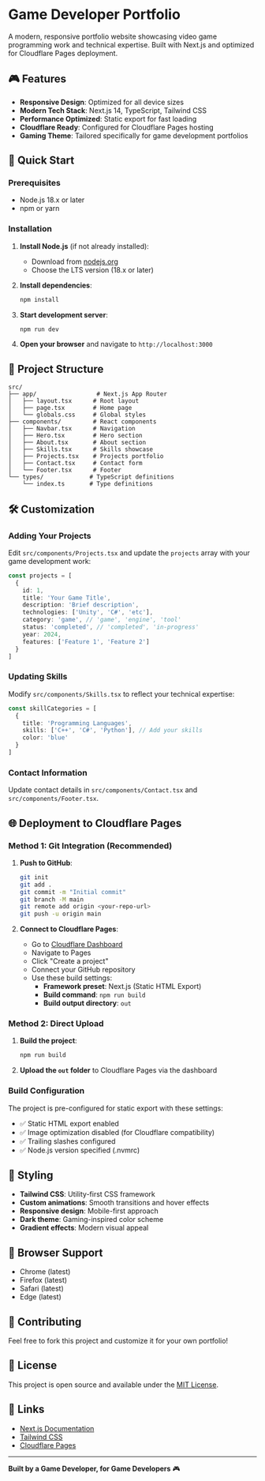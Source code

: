 # Game Developer Portfolio

A modern, responsive portfolio website showcasing video game programming work and technical expertise. Built with Next.js and optimized for Cloudflare Pages deployment.

## 🎮 Features

- **Responsive Design**: Optimized for all device sizes
- **Modern Tech Stack**: Next.js 14, TypeScript, Tailwind CSS
- **Performance Optimized**: Static export for fast loading
- **Cloudflare Ready**: Configured for Cloudflare Pages hosting
- **Gaming Theme**: Tailored specifically for game development portfolios

## 🚀 Quick Start

### Prerequisites

- Node.js 18.x or later
- npm or yarn

### Installation

1. **Install Node.js** (if not already installed):
   - Download from [nodejs.org](https://nodejs.org/)
   - Choose the LTS version (18.x or later)

2. **Install dependencies**:
   ```bash
   npm install
   ```

3. **Start development server**:
   ```bash
   npm run dev
   ```

4. **Open your browser** and navigate to `http://localhost:3000`

## 📁 Project Structure

```
src/
├── app/                 # Next.js App Router
│   ├── layout.tsx      # Root layout
│   ├── page.tsx        # Home page
│   └── globals.css     # Global styles
├── components/         # React components
│   ├── Navbar.tsx      # Navigation
│   ├── Hero.tsx        # Hero section
│   ├── About.tsx       # About section
│   ├── Skills.tsx      # Skills showcase
│   ├── Projects.tsx    # Projects portfolio
│   ├── Contact.tsx     # Contact form
│   └── Footer.tsx      # Footer
└── types/             # TypeScript definitions
    └── index.ts       # Type definitions
```

## 🛠 Customization

### Adding Your Projects

Edit `src/components/Projects.tsx` and update the `projects` array with your game development work:

```typescript
const projects = [
  {
    id: 1,
    title: 'Your Game Title',
    description: 'Brief description',
    technologies: ['Unity', 'C#', 'etc'],
    category: 'game', // 'game', 'engine', 'tool'
    status: 'completed', // 'completed', 'in-progress'
    year: 2024,
    features: ['Feature 1', 'Feature 2']
  }
]
```

### Updating Skills

Modify `src/components/Skills.tsx` to reflect your technical expertise:

```typescript
const skillCategories = [
  {
    title: 'Programming Languages',
    skills: ['C++', 'C#', 'Python'], // Add your skills
    color: 'blue'
  }
]
```

### Contact Information

Update contact details in `src/components/Contact.tsx` and `src/components/Footer.tsx`.

## 🌐 Deployment to Cloudflare Pages

### Method 1: Git Integration (Recommended)

1. **Push to GitHub**:
   ```bash
   git init
   git add .
   git commit -m "Initial commit"
   git branch -M main
   git remote add origin <your-repo-url>
   git push -u origin main
   ```

2. **Connect to Cloudflare Pages**:
   - Go to [Cloudflare Dashboard](https://dash.cloudflare.com/)
   - Navigate to Pages
   - Click "Create a project"
   - Connect your GitHub repository
   - Use these build settings:
     - **Framework preset**: Next.js (Static HTML Export)
     - **Build command**: `npm run build`
     - **Build output directory**: `out`

### Method 2: Direct Upload

1. **Build the project**:
   ```bash
   npm run build
   ```

2. **Upload the `out` folder** to Cloudflare Pages via the dashboard

### Build Configuration

The project is pre-configured for static export with these settings:

- ✅ Static HTML export enabled
- ✅ Image optimization disabled (for Cloudflare compatibility)
- ✅ Trailing slashes configured
- ✅ Node.js version specified (.nvmrc)

## 🎨 Styling

- **Tailwind CSS**: Utility-first CSS framework
- **Custom animations**: Smooth transitions and hover effects
- **Responsive design**: Mobile-first approach
- **Dark theme**: Gaming-inspired color scheme
- **Gradient effects**: Modern visual appeal

## 📱 Browser Support

- Chrome (latest)
- Firefox (latest)
- Safari (latest)
- Edge (latest)

## 🤝 Contributing

Feel free to fork this project and customize it for your own portfolio!

## 📄 License

This project is open source and available under the [MIT License](LICENSE).

## 🔗 Links

- [Next.js Documentation](https://nextjs.org/docs)
- [Tailwind CSS](https://tailwindcss.com)
- [Cloudflare Pages](https://pages.cloudflare.com)

---

**Built by a Game Developer, for Game Developers** 🎮
